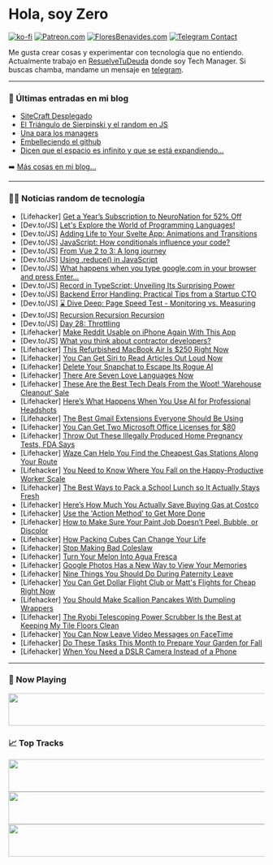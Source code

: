 # Hola, soy Zero

[![ko-fi](https://ko-fi.com/img/githubbutton_sm.svg)](https://ko-fi.com/J3J4N0LUK)
[![Patreon.com](https://img.shields.io/endpoint.svg?url=https%3A%2F%2Fshieldsio-patreon.vercel.app%2Fapi%3Fusername%3Dzerodragon%26type%3Dpatrons&style=for-the-badge)](https://patreon.com/zerodragon)
[![FloresBenavides.com](https://img.shields.io/website?down_message=oops&label=MiBlog&style=for-the-badge&up_message=online&url=https%3A%2F%2Ffloresbenavides.com)](https://floresbenavides.com)
[![Telegram Contact](https://img.shields.io/badge/escr%C3%ADbeme-ZeroDragon-%2326A5E4?style=for-the-badge&logo=telegram)](https://t.me/zerodragon)

Me gusta crear cosas y experimentar con tecnología que no entiendo.
Actualmente trabajo en [ResuelveTuDeuda](http://github.com/resuelve) donde soy Tech Manager.
Si buscas chamba, mandame un mensaje en [telegram](https://t.me/zerodragon).

---

### 📕 Últimas entradas en mi blog
<!-- BLOG-POST-LIST:START -->
- [SiteCraft Desplegado](https://floresbenavides.com/sitecraft-desplegado/)
- [El Triángulo de Sierpinski y el random en JS](https://floresbenavides.com/el-triangulo-de-sierpinski-y-el-random-en-js/)
- [Una para los managers](https://floresbenavides.com/una-para-los-managers/)
- [Embelleciendo el github](https://floresbenavides.com/embelleciendo-el-github/)
- [Dicen que el espacio es infinito y que se está expandiendo…](https://floresbenavides.com/dicen-que-el-espacio-es-infinito-y-que-se-esta-expandiendo/)
<!-- BLOG-POST-LIST:END -->

➡️ [Más cosas en mi blog...](https://floresbenavides.com)

---

### 👨‍💻 Noticias random de tecnología
<!-- TECH-POSTS:START -->
- [Lifehacker] [Get a Year’s Subscription to NeuroNation for 52% Off](https://lifehacker.com/get-a-year-s-subscription-to-neuronation-for-52-off-1850737598)
- [Dev.to/JS] [Let&#39;s Explore the World of Programming Languages!](https://dev.to/shivabollam07/lets-explore-the-world-of-programming-languages-3651)
- [Dev.to/JS] [Adding Life to Your Svelte App: Animations and Transitions](https://dev.to/ironside/adding-life-to-your-svelte-app-animations-and-transitions-5hl8)
- [Dev.to/JS] [JavaScript: How conditionals influence your code?](https://dev.to/fullstackjo/javascript-how-conditionals-influence-your-code-5040)
- [Dev.to/JS] [From Vue 2 to 3: A long journey](https://dev.to/nikhilverma/from-vue-2-to-3-a-long-journey-58ff)
- [Dev.to/JS] [Using .reduce&lpar;&rpar; in JavaScript](https://dev.to/snelson723/using-reduce-in-javascript-1i19)
- [Dev.to/JS] [What happens when you type google.com in your browser and press Enter…](https://dev.to/divine016/what-happens-when-you-type-googlecom-in-your-browser-and-press-enter-45fa)
- [Dev.to/JS] [Record in TypeScript: Unveiling Its Surprising Power](https://dev.to/brainiacneit/record-in-typescript-unveiling-its-surprising-power-30kf)
- [Dev.to/JS] [Backend Error Handling: Practical Tips from a Startup CTO](https://dev.to/ctrlaltvictoria/backend-error-handling-practical-tips-from-a-startup-cto-h6)
- [Dev.to/JS] [⌛ Dive Deep: Page Speed Test - Monitoring vs. Measuring](https://dev.to/adam/dive-deep-page-speed-test-monitoring-vs-measuring-5990)
- [Dev.to/JS] [Recursion Recursion Recursion](https://dev.to/jshep23prog/recursion-recursion-recursion-3jfn)
- [Dev.to/JS] [Day 28: Throttling](https://dev.to/dhrn/day-28-throttling-8kc)
- [Lifehacker] [Make Reddit Usable on iPhone Again With This App](https://lifehacker.com/make-reddit-usable-on-iphone-again-with-this-app-1850746558)
- [Dev.to/JS] [What you think about contractor developers?](https://dev.to/marcin_codes/what-you-think-about-contractor-developers-1ea6)
- [Lifehacker] [This Refurbished MacBook Air Is $250 Right Now](https://lifehacker.com/this-refurbished-macbook-air-is-250-right-now-1850743344)
- [Lifehacker] [You Can Get Siri to Read Articles Out Loud Now](https://lifehacker.com/you-can-get-siri-to-read-articles-out-loud-now-1850746524)
- [Lifehacker] [Delete Your Snapchat to Escape Its Rogue AI](https://lifehacker.com/how-to-delete-snapchat-android-iphone-1850745271)
- [Lifehacker] [There Are Seven Love Languages Now](https://lifehacker.com/there-are-seven-love-languages-now-and-one-might-be-yo-1848548099)
- [Lifehacker] [These Are the Best Tech Deals From the Woot! ‘Warehouse Cleanout’ Sale](https://lifehacker.com/these-are-the-best-tech-deals-from-the-woot-warehouse-1850745166)
- [Lifehacker] [Here’s What Happens When You Use AI for Professional Headshots](https://lifehacker.com/here-s-what-happens-when-you-use-ai-for-professional-he-1850744740)
- [Lifehacker] [The Best Gmail Extensions Everyone Should Be Using](https://lifehacker.com/best-gmail-extensions-1847854431)
- [Lifehacker] [You Can Get Two Microsoft Office Licenses for $80](https://lifehacker.com/you-can-get-two-microsoft-office-licenses-for-80-1850730209)
- [Lifehacker] [Throw Out These Illegally Produced Home Pregnancy Tests, FDA Says](https://lifehacker.com/throw-out-these-illegally-produced-home-pregnancy-tests-1850744006)
- [Lifehacker] [Waze Can Help You Find the Cheapest Gas Stations Along Your Route](https://lifehacker.com/waze-can-help-you-find-cheap-gas-along-your-route-1847986905)
- [Lifehacker] [You Need to Know Where You Fall on the Happy-Productive Worker Scale](https://lifehacker.com/you-need-to-know-where-you-fall-on-the-happy-productive-1850743483)
- [Lifehacker] [The Best Ways to Pack a School Lunch so It Actually Stays Fresh](https://lifehacker.com/the-best-ways-to-pack-a-school-lunch-so-it-actually-sta-1850744058)
- [Lifehacker] [Here’s How Much You Actually Save Buying Gas at Costco](https://lifehacker.com/is-gas-really-cheaper-at-costco-1848651490)
- [Lifehacker] [Use the &#39;Action Method&#39; to Get More Done](https://lifehacker.com/use-the-action-method-to-get-more-done-1850743361)
- [Lifehacker] [How to Make Sure Your Paint Job Doesn’t Peel, Bubble, or Discolor](https://lifehacker.com/how-to-make-sure-your-paint-job-doesn-t-peel-bubble-o-1850743475)
- [Lifehacker] [How Packing Cubes Can Change Your Life](https://lifehacker.com/how-packing-cubes-can-change-your-life-1833717212)
- [Lifehacker] [Stop Making Bad Coleslaw](https://lifehacker.com/stop-making-bad-coleslaw-1826269204)
- [Lifehacker] [Turn Your Melon Into Agua Fresca](https://lifehacker.com/turn-your-melon-into-agua-fresca-1850743581)
- [Lifehacker] [Google Photos Has a New Way to View Your Memories](https://lifehacker.com/google-photos-has-a-new-way-to-view-your-memories-1850743190)
- [Lifehacker] [Nine Things You Should Do During Paternity Leave](https://lifehacker.com/nine-things-you-should-do-during-paternity-leave-1850742179)
- [Lifehacker] [You Can Get Dollar Flight Club or Matt&#39;s Flights for Cheap Right Now](https://lifehacker.com/you-can-get-dollar-flight-club-or-matts-flights-for-che-1850737576)
- [Lifehacker] [You Should Make Scallion Pancakes With Dumpling Wrappers](https://lifehacker.com/you-should-make-scallion-pancakes-with-dumpling-wrapper-1850743004)
- [Lifehacker] [The Ryobi Telescoping Power Scrubber Is the Best at Keeping My Tile Floors Clean](https://lifehacker.com/the-ryobi-telescoping-power-scrubber-is-the-best-at-kee-1850742182)
- [Lifehacker] [You Can Now Leave Video Messages on FaceTime](https://lifehacker.com/you-can-now-leave-video-messages-on-facetime-1850742687)
- [Lifehacker] [Do These Tasks This Month to Prepare Your Garden for Fall](https://lifehacker.com/do-these-tasks-this-month-to-prepare-your-garden-for-fa-1850742143)
- [Lifehacker] [When You Need a DSLR Camera Instead of a Phone](https://lifehacker.com/when-you-need-a-dslr-camera-instead-of-a-phone-1850741963)<!-- TECH-POSTS:END -->

---

### 🎵 Now Playing
<a href="https://spotify-now-playing-dun.vercel.app/now-playing?open"><img src="https://spotify-now-playing-dun.vercel.app/now-playing" width="540" height="64"></a>

### 📈 Top Tracks
<a href="https://spotify-now-playing-dun.vercel.app/top-tracks?i=1&open"><img src="https://spotify-now-playing-dun.vercel.app/top-tracks?i=1" width="540" height="64"></a>
<a href="https://spotify-now-playing-dun.vercel.app/top-tracks?i=2&open"><img src="https://spotify-now-playing-dun.vercel.app/top-tracks?i=2" width="540" height="64"></a>
<a href="https://spotify-now-playing-dun.vercel.app/top-tracks?i=3&open"><img src="https://spotify-now-playing-dun.vercel.app/top-tracks?i=3" width="540" height="64"></a>
